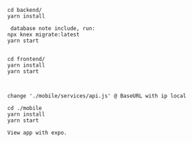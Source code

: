 
   


    cd backend/
    yarn install 

     database note include, run: 
    npx knex migrate:latest
    yarn start

    
    cd frontend/
    yarn install
    yarn start
    

    
    change './mobile/services/api.js' @ BaseURL with ip local
    
    cd ./mobile
    yarn install
    yarn start
    
    View app with expo. 